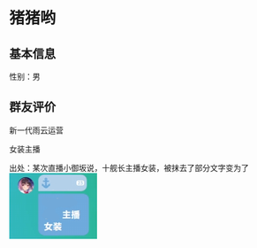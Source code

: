 # 猪猪哟

## 基本信息

性别：男

## 群友评价

新一代雨云运营

女装主播

出处：某次直播小御坂说，十舰长主播女装，被抹去了部分文字变为了
![A-小御坂](../images/zhuzhuyo/女装主播.png "表情为证")


